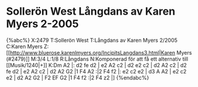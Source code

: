 # Sollerön West Långdans av Karen Myers  2-2005

{%abc%}
X:2479
T:Sollerön West
T:Långdans av Karen Myers  2/2005
C:Karen Myers
Z:[[http://www.bluerose.karenlmyers.org/IncipitsLangdans3.html|Karen Myers (#2479)]]
M:3/4
L:1/8
R:Långdans
N:Komponerad för att få ett alternativ till [[Musik/1240|+]]
K:Dm
A2 |: d2 fe d2 | e2 A2 c2 | d2 e2 c2 | d2 A2 c2 | d2 fe d2 | e2 A2 c2 |
d2 A2 G2 |1 F4 A2 :|2 F4 f2 |: e2 c2 e2 | d3 A A2 |
e2 c2 e2 | d2 A2 G2 | F2 EF G2 |1 F4 f2 :|2 F4 z2 |]
{%endabc%}

